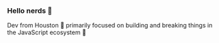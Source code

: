 ### Hello nerds 👋
Dev from Houston 🚀 primarily focused on building and breaking things in the JavaScript ecosystem 🙂
